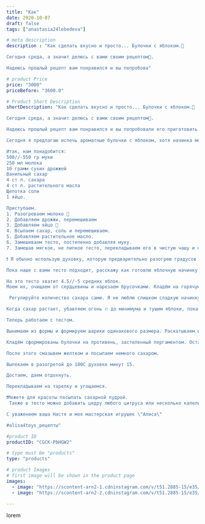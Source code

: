 ```yaml
---
title: "Как"
date: 2020-10-07
draft: false
tags: ["anastasia24lebedeva"]

# meta description
description : "Как сделать вкусно и просто... Булочки с яблоком.🍏

Сегодня среда, а значит делюсь с вами своим рецептом🥧.

Надеюсь прошлый рецепт вам понравился и вы попробова"

# product Price
price: "3000"
priceBefore: "3600.0"

# Product Short Description
shortDescription: "Как сделать вкусно и просто... Булочки с яблоком.🍏

Сегодня среда, а значит делюсь с вами своим рецептом🥧.

Надеюсь прошлый рецепт вам понравился и вы попробовали его приготовить 🙂.

Сегодня я предлагаю испечь ароматные булочки с яблоком, хотя начинка может быть любой.

Итак, нам понадобится:
500//-550 гр муки
250 мл молока
10 грамм сухих дрожжей
Ванильный сахар
4 ст л. сахара
4 ст л. растительного масла
Щепотка соли
1 яйцо.

Приступаем.
1. Разогреваем молоко 🥛
2. Добавляем дрожжи, перемешиваем
3. Добавляем яйцо 🥚
4. Всыпаем сахар, соль и перемешиваем.
5. Добавляем растительное масло.
6. Замешиваем тесто, постепенно добавляя муку.
7. Замешав мягкое, не липкое тесто, перекладываем его в чистую чашу и накрыв полотенцем ставим в тёплое место, чтобы подошло. Это займёт приблизительно 1.5//-2 часа. 

❗ Я обычно использую духовку, которую предварительно разогрею градусов до 30.

Пока наше с вами тесто подходит, расскажу как готовлю яблочную начинку.

На это тесто хватит 4.5//-5 средних яблок.
Моем их, очищаем от сердцевины и нарезаем брусочками. Кладём на горячую сковороду, добавляем сахар.

 Регулируйте количество сахара сами. Я не люблю слишком сладкую начинку, поэтому добавляю совсем немного. Также добавляем по одной чайной ложке корицы и молотого имбиря.

Когда сахар растает, убавляем огонь 🔥 до минимума и тушим яблоки, пока они не станут мягкими, а сироп приобретёт красивый светло//-коричневый цвет.

Теперь работаем с тестом.

Вынимаем из формы и формируем шарики одинакового размера. Раскатываем и кладём начинку. Дальше делаете как вам хочется. Здесь работает ваша фантазия.

Кладём сформированы булочки на противень, застеленный пергаментом. Оставляем для расстойки минут на 15.

После этого смазывем желтком и посыпаем немного сахаром.

Выпекаем в разогретой до 180С духовке минут 15.

Достаем, даем отдохнуть.

Перекладываем на тарелку и угощаемся.

❗Можете для красоты посыпать сахарной пудрой.
 Также в тесто можно добавить цедру любого цитруса или несколько капель сока в начинку. 

С уважением ваша Настя и моя мастерская игрушек \"Алиса\"

#alisa4toys_рецепты"

#product ID
productID: "CGCK-PbHGW2"

# type must be "products"
type: "products"

# product Images
# first image will be shown in the product page
images:
  - image: "https://scontent-arn2-1.cdninstagram.com/v/t51.2885-15/e35/120815962_2694640034094042_5772543777271435372_n.jpg?_nc_ht=scontent-arn2-1.cdninstagram.com&_nc_cat=106&_nc_ohc=Tqyqki7u4OIAX_9au6n&se=7&tp=1&oh=44c73887094a9ffbd50eaf76ab520b08&oe=605DE0F4&ig_cache_key=MjQxNDU0MDYwMzMzNjM1OTg3Mg%3D%3D.2"
  - image: "https://scontent-arn2-2.cdninstagram.com/v/t51.2885-15/e35/120844284_2404193229889736_6537619353250704172_n.jpg?_nc_ht=scontent-arn2-2.cdninstagram.com&_nc_cat=108&_nc_ohc=nhUk5o1zGjwAX8liDld&se=7&tp=1&oh=7dc6783b8daa1ad9990cf056be63afba&oe=605EF9C6&ig_cache_key=MjQxNDU0MDYwMzM0NDU5MzgxNg%3D%3D.2"

---
```

lorem
